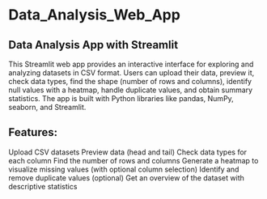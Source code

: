 # Data_Analysis_Web_App
## Data Analysis App with Streamlit

This Streamlit web app provides an interactive interface for exploring and analyzing datasets in CSV format. Users can upload their data, preview it, check data types, find the shape (number of rows and columns), identify null values with a heatmap, handle duplicate values, and obtain summary statistics. The app is built with Python libraries like pandas, NumPy, seaborn, and Streamlit.

## Features:

Upload CSV datasets
Preview data (head and tail)
Check data types for each column
Find the number of rows and columns
Generate a heatmap to visualize missing values (with optional column selection)
Identify and remove duplicate values (optional)
Get an overview of the dataset with descriptive statistics
